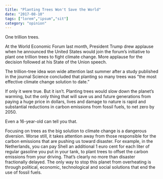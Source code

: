 ```yaml
---
title: "Planting Trees Won't Save the World"
date: "2017-08-10"
tags: ["lorem","ipsum","sit"]
category: "opinion"
---
```


One trillion trees.

At the World Economic Forum last month, President Trump drew applause when he announced the United States would join the forum’s initiative to plant one trillion trees to fight climate change. More applause for the decision followed at his State of the Union speech.

The trillion-tree idea won wide attention last summer after a study published in the journal Science concluded that planting so many trees was “the most effective climate change solution to date.”

If only it were true. But it isn’t. Planting trees would slow down the planet’s warming, but the only thing that will save us and future generations from paying a huge price in dollars, lives and damage to nature is rapid and substantial reductions in carbon emissions from fossil fuels, to net zero by 2050.

Even a 16-year-old can tell you that.

Focusing on trees as the big solution to climate change is a dangerous diversion. Worse still, it takes attention away from those responsible for the carbon emissions that are pushing us toward disaster. For example, in the Netherlands, you can pay Shell an additional 1 euro cent for each liter of regular gasoline you put in your tank, to plant trees to offset the carbon emissions from your driving. That’s clearly no more than disaster fractionally delayed. The only way to stop this planet from overheating is through political, economic, technological and social solutions that end the use of fossil fuels.